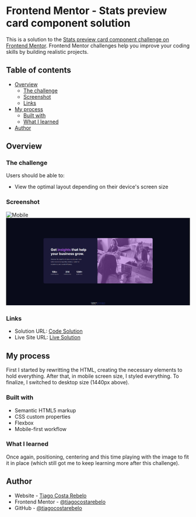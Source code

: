# Frontend Mentor - Stats preview card component solution

This is a solution to the [Stats preview card component challenge on Frontend Mentor](https://www.frontendmentor.io/challenges/stats-preview-card-component-8JqbgoU62). Frontend Mentor challenges help you improve your coding skills by building realistic projects. 

## Table of contents

- [Overview](#overview)
  - [The challenge](#the-challenge)
  - [Screenshot](#screenshot)
  - [Links](#links)
- [My process](#my-process)
  - [Built with](#built-with)
  - [What I learned](#what-i-learned)
- [Author](#author)


## Overview

### The challenge

Users should be able to:

- View the optimal layout depending on their device's screen size

### Screenshot

![Mobile](./screenshots/stat__card_component_mobile.png)
![Desktop](./screenshots/stat_card_component_desktop.png)

### Links

- Solution URL: [Code Solution](https://github.com/tiagocostarebelo/frontendmentor_challenges/tree/main/stat_preview_card_component)
- Live Site URL: [Live Solution](https://tcostarebelo-femchallenge-statpreviewcardcomponent.netlify.app/)

## My process

First I started by rewritting the HTML, creating the necessary elements to hold everything.
After that, in mobile screen size, I styled everything.
To finalize, I switched to desktop size (1440px above).

### Built with

- Semantic HTML5 markup
- CSS custom properties
- Flexbox
- Mobile-first workflow

### What I learned

Once again, positioning, centering and this time playing with the image to fit it in place (which still got me to keep learning more after this challenge).

## Author

- Website - [Tiago Costa Rebelo](https://www.tcostarebelo.design)
- Frontend Mentor - [@tiagocostarebelo](https://www.frontendmentor.io/profile/tiagocostarebelo)
- GitHub - [@tiagocostarebelo](https://www.github.com/tiagocostarebelo)

